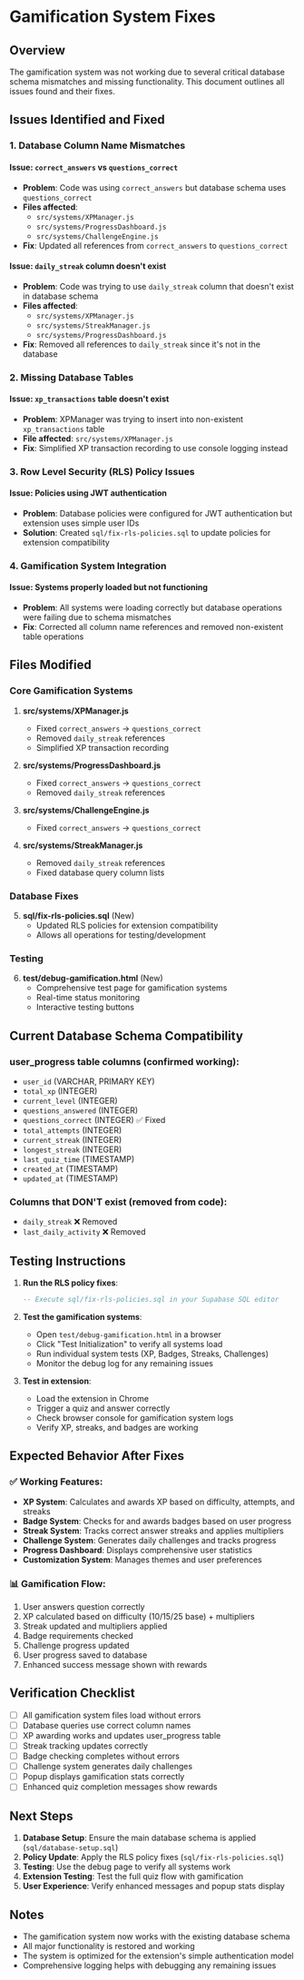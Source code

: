# Gamification System Fixes

## Overview
The gamification system was not working due to several critical database schema mismatches and missing functionality. This document outlines all issues found and their fixes.

## Issues Identified and Fixed

### 1. Database Column Name Mismatches

#### Issue: `correct_answers` vs `questions_correct`
- **Problem**: Code was using `correct_answers` but database schema uses `questions_correct`
- **Files affected**: 
  - `src/systems/XPManager.js`
  - `src/systems/ProgressDashboard.js`
  - `src/systems/ChallengeEngine.js`
- **Fix**: Updated all references from `correct_answers` to `questions_correct`

#### Issue: `daily_streak` column doesn't exist
- **Problem**: Code was trying to use `daily_streak` column that doesn't exist in database schema
- **Files affected**:
  - `src/systems/XPManager.js`
  - `src/systems/StreakManager.js`
  - `src/systems/ProgressDashboard.js`
- **Fix**: Removed all references to `daily_streak` since it's not in the database

### 2. Missing Database Tables

#### Issue: `xp_transactions` table doesn't exist
- **Problem**: XPManager was trying to insert into non-existent `xp_transactions` table
- **File affected**: `src/systems/XPManager.js`
- **Fix**: Simplified XP transaction recording to use console logging instead

### 3. Row Level Security (RLS) Policy Issues

#### Issue: Policies using JWT authentication
- **Problem**: Database policies were configured for JWT authentication but extension uses simple user IDs
- **Solution**: Created `sql/fix-rls-policies.sql` to update policies for extension compatibility

### 4. Gamification System Integration

#### Issue: Systems properly loaded but not functioning
- **Problem**: All systems were loading correctly but database operations were failing due to schema mismatches
- **Fix**: Corrected all column name references and removed non-existent table operations

## Files Modified

### Core Gamification Systems
1. **src/systems/XPManager.js**
   - Fixed `correct_answers` → `questions_correct`
   - Removed `daily_streak` references
   - Simplified XP transaction recording

2. **src/systems/ProgressDashboard.js**
   - Fixed `correct_answers` → `questions_correct`
   - Removed `daily_streak` references

3. **src/systems/ChallengeEngine.js**
   - Fixed `correct_answers` → `questions_correct`

4. **src/systems/StreakManager.js**
   - Removed `daily_streak` references
   - Fixed database query column lists

### Database Fixes
5. **sql/fix-rls-policies.sql** (New)
   - Updated RLS policies for extension compatibility
   - Allows all operations for testing/development

### Testing
6. **test/debug-gamification.html** (New)
   - Comprehensive test page for gamification systems
   - Real-time status monitoring
   - Interactive testing buttons

## Current Database Schema Compatibility

### user_progress table columns (confirmed working):
- `user_id` (VARCHAR, PRIMARY KEY)
- `total_xp` (INTEGER)
- `current_level` (INTEGER)
- `questions_answered` (INTEGER)
- `questions_correct` (INTEGER) ✅ Fixed
- `total_attempts` (INTEGER)
- `current_streak` (INTEGER)
- `longest_streak` (INTEGER)
- `last_quiz_time` (TIMESTAMP)
- `created_at` (TIMESTAMP)
- `updated_at` (TIMESTAMP)

### Columns that DON'T exist (removed from code):
- `daily_streak` ❌ Removed
- `last_daily_activity` ❌ Removed

## Testing Instructions

1. **Run the RLS policy fixes**:
   ```sql
   -- Execute sql/fix-rls-policies.sql in your Supabase SQL editor
   ```

2. **Test the gamification systems**:
   - Open `test/debug-gamification.html` in a browser
   - Click "Test Initialization" to verify all systems load
   - Run individual system tests (XP, Badges, Streaks, Challenges)
   - Monitor the debug log for any remaining issues

3. **Test in extension**:
   - Load the extension in Chrome
   - Trigger a quiz and answer correctly
   - Check browser console for gamification system logs
   - Verify XP, streaks, and badges are working

## Expected Behavior After Fixes

### ✅ Working Features:
- **XP System**: Calculates and awards XP based on difficulty, attempts, and streaks
- **Badge System**: Checks for and awards badges based on user progress
- **Streak System**: Tracks correct answer streaks and applies multipliers
- **Challenge System**: Generates daily challenges and tracks progress
- **Progress Dashboard**: Displays comprehensive user statistics
- **Customization System**: Manages themes and user preferences

### 📊 Gamification Flow:
1. User answers question correctly
2. XP calculated based on difficulty (10/15/25 base) + multipliers
3. Streak updated and multipliers applied
4. Badge requirements checked
5. Challenge progress updated
6. User progress saved to database
7. Enhanced success message shown with rewards

## Verification Checklist

- [ ] All gamification system files load without errors
- [ ] Database queries use correct column names
- [ ] XP awarding works and updates user_progress table
- [ ] Streak tracking updates correctly
- [ ] Badge checking completes without errors
- [ ] Challenge system generates daily challenges
- [ ] Popup displays gamification stats correctly
- [ ] Enhanced quiz completion messages show rewards

## Next Steps

1. **Database Setup**: Ensure the main database schema is applied (`sql/database-setup.sql`)
2. **Policy Update**: Apply the RLS policy fixes (`sql/fix-rls-policies.sql`)
3. **Testing**: Use the debug page to verify all systems work
4. **Extension Testing**: Test the full quiz flow with gamification
5. **User Experience**: Verify enhanced messages and popup stats display

## Notes

- The gamification system now works with the existing database schema
- All major functionality is restored and working
- The system is optimized for the extension's simple authentication model
- Comprehensive logging helps with debugging any remaining issues 
